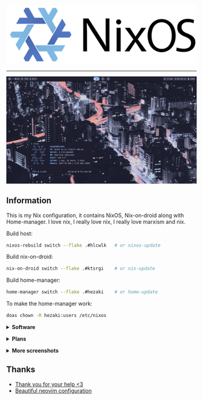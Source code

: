 <p align="center">
  <img src="https://raw.githubusercontent.com/NixOS/nixos-artwork/e3a74d1c40086393f2b1b9f218497da2db0ff3ae/logo/nixos.svg" width="500px" alt="NixOS logo"/>
</p>

---

![Screenshot](1.png)

## Information
This is my Nix configuration, it contains NixOS, Nix-on-droid along with Home-manager. I love nix, I really love nix, I really love marxism and nix.

Build host:
```bash
nixos-rebuild switch --flake .#hlcwlk   # or nixos-update
```

Build nix-on-droid:
```bash
nix-on-droid switch --flake .#ktsrgi    # or nix-update
```

Build home-manager:
```bash 
home-manager switch --flake .#hezaki    # or home-update
```

To make the home-manager work:
```bash 
doas chown -R hezaki:users /etc/nixos  
``` 

<details>
  <summary><b>Software</b></summary>
<br>

- **Wayland compositor** - [Hyprland](https://hyprland.org/)
- **Bar** - [Waybar](https://github.com/Alexays/Waybar)
- **Browser** - [Firefox](https://www.mozilla.org/)
- **Terminal** - [Foot](https://codeberg.org/dnkl/foot)
- **Editor** - [Neovim](https://neovim.io/)
- **Shell** - [Zsh](https://www.zsh.org/)
- **Notifications** - [Dunst](https://github.com/dunst-project/dunst)
- **Launcher** - [Rofi](https://github.com/lbonn/rofi)
- **Wallpaper** - `home/hezaki/themes/images/`

<br></details>

<details>
  <summary><b>Plans</b></summary>
<br>

- [ ] Create a script to run the config

</br></details>

<details>
  <summary><b>More screenshots</b></summary>
<br>

* Neovim 
![Screenshot](nvim.png)
* Telescope.nvim
![Screenshot](telescopeNvim.png)
* Rofi
![Screenshot](rofi.png)
* Firefox
![Screenshot](firefox.png)
* Plugin [hycov](https://github.com/DreamMaoMao/hycov)
![Screenshot](hycov.png)
* Scrcpy
![Screenshot](scrcpy.png)

</br></details>
## Thanks 
- [Thank you for your help <3](https://codeberg.org/ghosty)
- [Beautiful neovim configuration](https://github.com/Manas140/Conscious/tree/main)